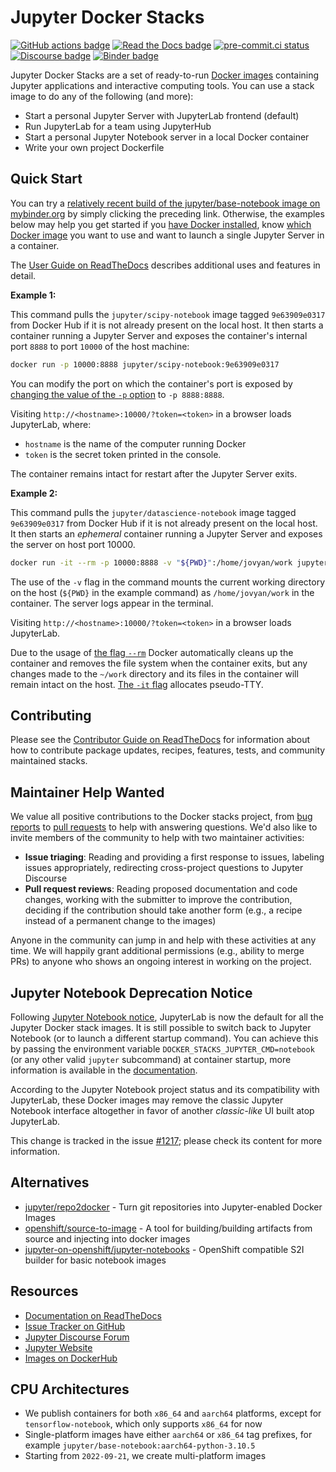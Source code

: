 # Jupyter Docker Stacks

[![GitHub actions badge](https://github.com/jupyter/docker-stacks/actions/workflows/docker.yml/badge.svg)](https://github.com/jupyter/docker-stacks/actions/workflows/docker.yml "Docker images build status")
[![Read the Docs badge](https://img.shields.io/readthedocs/jupyter-docker-stacks.svg)](https://jupyter-docker-stacks.readthedocs.io/en/latest/ "Documentation build status")
[![pre-commit.ci status](https://results.pre-commit.ci/badge/github/jupyter/docker-stacks/main.svg)](https://results.pre-commit.ci/latest/github/jupyter/docker-stacks/main "pre-commit.ci build status")
[![Discourse badge](https://img.shields.io/discourse/users.svg?color=%23f37626&server=https%3A%2F%2Fdiscourse.jupyter.org)](https://discourse.jupyter.org/ "Jupyter Discourse Forum")
[![Binder badge](https://static.mybinder.org/badge_logo.svg)](https://mybinder.org/v2/gh/jupyter/docker-stacks/main?filepath=README.ipynb "Launch a jupyter/base-notebook container on mybinder.org")

Jupyter Docker Stacks are a set of ready-to-run [Docker images](https://hub.docker.com/u/jupyter) containing Jupyter applications and interactive computing tools.
You can use a stack image to do any of the following (and more):

- Start a personal Jupyter Server with JupyterLab frontend (default)
- Run JupyterLab for a team using JupyterHub
- Start a personal Jupyter Notebook server in a local Docker container
- Write your own project Dockerfile

## Quick Start

You can try a [relatively recent build of the jupyter/base-notebook image on mybinder.org](https://mybinder.org/v2/gh/jupyter/docker-stacks/main?urlpath=lab/tree/README.ipynb)
by simply clicking the preceding link.
Otherwise, the examples below may help you get started if you [have Docker installed](https://docs.docker.com/get-docker/),
know [which Docker image](https://jupyter-docker-stacks.readthedocs.io/en/latest/using/selecting.html) you want to use
and want to launch a single Jupyter Server in a container.

The [User Guide on ReadTheDocs](https://jupyter-docker-stacks.readthedocs.io/en/latest/) describes additional uses and features in detail.

**Example 1:**

This command pulls the `jupyter/scipy-notebook` image tagged `9e63909e0317` from Docker Hub if it is not already present on the local host.
It then starts a container running a Jupyter Server and exposes the container's internal port `8888` to port `10000` of the host machine:

```bash
docker run -p 10000:8888 jupyter/scipy-notebook:9e63909e0317
```

You can modify the port on which the container's port is exposed by [changing the value of the `-p` option](https://docs.docker.com/engine/reference/run/#expose-incoming-ports) to `-p 8888:8888`.

Visiting `http://<hostname>:10000/?token=<token>` in a browser loads JupyterLab,
where:

- `hostname` is the name of the computer running Docker
- `token` is the secret token printed in the console.

The container remains intact for restart after the Jupyter Server exits.

**Example 2:**

This command pulls the `jupyter/datascience-notebook` image tagged `9e63909e0317` from Docker Hub if it is not already present on the local host.
It then starts an _ephemeral_ container running a Jupyter Server and exposes the server on host port 10000.

```bash
docker run -it --rm -p 10000:8888 -v "${PWD}":/home/jovyan/work jupyter/datascience-notebook:9e63909e0317
```

The use of the `-v` flag in the command mounts the current working directory on the host (`${PWD}` in the example command) as `/home/jovyan/work` in the container.
The server logs appear in the terminal.

Visiting `http://<hostname>:10000/?token=<token>` in a browser loads JupyterLab.

Due to the usage of [the flag `--rm`](https://docs.docker.com/engine/reference/run/#clean-up---rm) Docker automatically cleans up the container and removes the file
system when the container exits, but any changes made to the `~/work` directory and its files in the container will remain intact on the host.
[The `-it` flag](https://docs.docker.com/engine/reference/commandline/run/#assign-name-and-allocate-pseudo-tty---name--it) allocates pseudo-TTY.

## Contributing

Please see the [Contributor Guide on ReadTheDocs](https://jupyter-docker-stacks.readthedocs.io/en/latest/) for
information about how to contribute package updates, recipes, features, tests, and community
maintained stacks.

## Maintainer Help Wanted

We value all positive contributions to the Docker stacks project,
from [bug reports](https://jupyter-docker-stacks.readthedocs.io/en/latest/contributing/issues.html)
to [pull requests](https://jupyter-docker-stacks.readthedocs.io/en/latest/contributing/packages.html)
to help with answering questions.
We'd also like to invite members of the community to help with two maintainer activities:

- **Issue triaging**: Reading and providing a first response to issues, labeling issues appropriately,
  redirecting cross-project questions to Jupyter Discourse
- **Pull request reviews**: Reading proposed documentation and code changes, working with the submitter
  to improve the contribution, deciding if the contribution should take another form (e.g., a recipe
  instead of a permanent change to the images)

Anyone in the community can jump in and help with these activities at any time.
We will happily grant additional permissions (e.g., ability to merge PRs) to anyone who shows an ongoing interest in working on the project.

## Jupyter Notebook Deprecation Notice

Following [Jupyter Notebook notice](https://github.com/jupyter/notebook#notice), JupyterLab is now the default for all the Jupyter Docker stack images.
It is still possible to switch back to Jupyter Notebook (or to launch a different startup command).
You can achieve this by passing the environment variable `DOCKER_STACKS_JUPYTER_CMD=notebook` (or any other valid `jupyter` subcommand) at container startup,
more information is available in the [documentation](https://jupyter-docker-stacks.readthedocs.io/en/latest/using/common.html#alternative-commands).

According to the Jupyter Notebook project status and its compatibility with JupyterLab,
these Docker images may remove the classic Jupyter Notebook interface altogether in favor of another _classic-like_ UI built atop JupyterLab.

This change is tracked in the issue [#1217](https://github.com/jupyter/docker-stacks/issues/1217); please check its content for more information.

## Alternatives

- [jupyter/repo2docker](https://github.com/jupyterhub/repo2docker) - Turn git repositories into
  Jupyter-enabled Docker Images
- [openshift/source-to-image](https://github.com/openshift/source-to-image) - A tool for
  building/building artifacts from source and injecting into docker images
- [jupyter-on-openshift/jupyter-notebooks](https://github.com/jupyter-on-openshift/jupyter-notebooks) -
  OpenShift compatible S2I builder for basic notebook images

## Resources

- [Documentation on ReadTheDocs](https://jupyter-docker-stacks.readthedocs.io/en/latest/)
- [Issue Tracker on GitHub](https://github.com/jupyter/docker-stacks)
- [Jupyter Discourse Forum](https://discourse.jupyter.org/)
- [Jupyter Website](https://jupyter.org)
- [Images on DockerHub](https://hub.docker.com/u/jupyter)

## CPU Architectures

- We publish containers for both `x86_64` and `aarch64` platforms, except for `tensorflow-notebook`, which only supports `x86_64` for now
- Single-platform images have either `aarch64` or `x86_64` tag prefixes, for example `jupyter/base-notebook:aarch64-python-3.10.5`
- Starting from `2022-09-21`, we create multi-platform images
